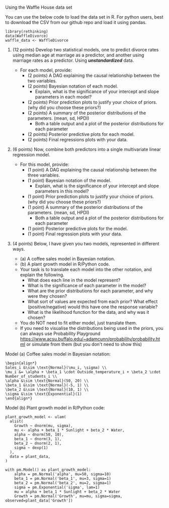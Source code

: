 Using the Waffle House data set


You can use the below code to load the data set in R. For python users, best to download the CSV from our github repo and load it using pandas.
```{r}
library(rethinking)
data(WaffleDivorce)
waffle_data <- WaffleDivorce
```

1. (12 points) Develop two statistical models, one to predict divorce rates using median age at marriage as a predictor, and another using marriage rates as a predictor. Using ***unstandardized*** data.
   - For each model, provide:
      - (2 points) A DAG explaining the causal relationship between the two variables. 
      - (2 points) Bayesian notation of each model.
        - Explain, what is the significance of your intercept and slope parameters in each model?
      - (2 points) Prior prediction plots to justify your choice of priors. (why did you choose these priors?)
      - (2 points) A summary of the posterior distributions of the parameters. (mean, sd, HPDI)
        - Both a table output and a plot of the posterior distributions for each parameter
      - (2 points) Posterior predictive plots for each model.
      - (2 points) Final regressions plots with your data.

2. (6 points) Now, combine both predictors into a single multivariate linear regression model.
   - For this model, provide:
     - (1 point) A DAG explaining the causal relationship between the three variables.
     - (1 point) Bayesian notation of the model.
       - Explain, what is the significance of your intercept and slope parameters in this model?
     - (1 point) Prior prediction plots to justify your choice of priors. (why did you choose these priors?)
     - (1 point) A summary of the posterior distributions of the parameters. (mean, sd, HPDI)
       - Both a table output and a plot of the posterior distributions for each parameter
     - (1 point) Posterior predictive plots for the model.
     - (1 point) Final regression plots with your data.

3. (4 points) Below, I have given you two models, represented in different ways.
    - (a) A coffee sales model in Bayesian notation.
    - (b) A plant growth model in R/Python code.
    - Your task is to translate each model into the other notation, and explain the following.
      - What does each line in the model represent?
      - What is the significance of each parameter in the model?
      - What are the prior distributions for each parameter, and why were they chosen?
      - What sort of values are expected from each prior? What effect (positive/negative) would this have one the response variable?
      - What is the likelihood function for the data, and why was it chosen?
    - You do NOT need to fit either model, just translate them.
    - If you need to visualise the distributions being used in the priors, you can always use Probability Playground https://www.acsu.buffalo.edu/~adamcunn/probability/probability.html or simulate from them (but you don't need to show this)


Model (a) Coffee sales model in Bayesian notation:
```{latex}
\begin{align*}
Sales_i &\sim \text{Normal}(\mu_i, \sigma) \\
\mu_i &= \alpha + \beta_1 \cdot Outside_temperature_i + \beta_2 \cdot Number_of_students_i \\
\alpha &\sim \text{Normal}(50, 20) \\
\beta_1 &\sim \text{Normal}(-5, 1) \\
\beta_2 &\sim \text{Normal}(10, 1) \\
\sigma &\sim \text{Exponential}(1)
\end{align*}
```

Model (b) Plant growth model in R/Python code:
```{r}
plant_growth_model <- ulam(
  alist(
    Growth ~ dnorm(mu, sigma),
    mu <- alpha + beta_1 * Sunlight + beta_2 * Water,
    alpha ~ dnorm(50, 10),
    beta_1 ~ dnorm(3, 1),
    beta_2 ~ dnorm(2, 1),
    sigma ~ dexp(1)
  ),
  data = plant_data,
)
```

```{python}
with pm.Model() as plant_growth_model:
    alpha = pm.Normal('alpha', mu=50, sigma=10)
    beta_1 = pm.Normal('beta_1', mu=3, sigma=1)
    beta_2 = pm.Normal('beta_2', mu=2, sigma=1)
    sigma = pm.Exponential('sigma', lam=1)
    mu = alpha + beta_1 * Sunlight + beta_2 * Water   
    Growth = pm.Normal('Growth', mu=mu, sigma=sigma, observed=plant_data['Growth'])
```
